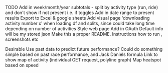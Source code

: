


TODO
Add in week/month/year subtotals - split by activity type (run, ride) and don't show if not present i.e. if toggles
Add in date range to present results
Export to Excel & google sheets
Add visual page 'downloading activity number x' when loading df and splits, since could take long time depending on number of activities
Style web page
Add in OAuth
Default info will be my stored json
Make this a proper README. Instructions how to run , screenshots etc


Desirable
Use past data to predict future performance? Could do something simple based on past race performance, and Jack Daniels formula
Link to show map of activity (individual GET request, polyline graph)
Map heatspot based on speed


